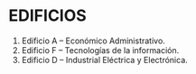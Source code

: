 # EDIFICIOS
1.	Edificio A – Económico Administrativo.
2.	Edificio F – Tecnologías de la información.
3. Edificio D – Industrial Eléctrica y Electrónica.
